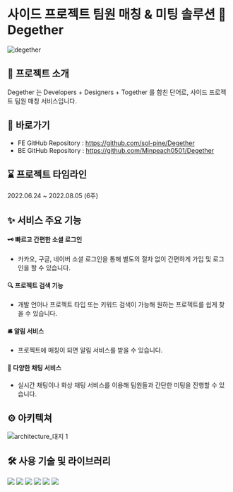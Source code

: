 # 사이드 프로젝트 팀원 매칭 & 미팅 솔루션 🤝 Degether

![degether](https://user-images.githubusercontent.com/105091138/181830587-a4d41bd1-b0b1-4803-9efd-7ec86a94eb32.png)
<br>

## 🙌 프로젝트 소개

Degether 는 Developers + Designers + Together 를 합친 단어로, 사이드 프로젝트 팀원 매칭 서비스입니다.

## 📌 바로가기

 <!-- - Degether Website : https:// -->

- FE GitHub Repository : https://github.com/sol-pine/Degether
- BE GitHub Repository : https://github.com/Minpeach0501/Degether

## ⌛️ 프로젝트 타임라인

2022.06.24 ~ 2022.08.05 (6주)

## ✨ 서비스 주요 기능

#### 🗝 빠르고 간편한 소셜 로그인

- 카카오, 구글, 네이버 소셜 로그인을 통해 별도의 절차 없이 간편하게 가입 및 로그인을 할 수 있습니다.

#### 🔍 프로젝트 검색 기능

- 개발 언어나 프로젝트 타입 또는 키워드 검색이 가능해 원하는 프로젝트를 쉽게 찾을 수 있습니다.

#### 🛎 알림 서비스

- 프로젝트에 매칭이 되면 알림 서비스를 받을 수 있습니다.

#### 💬 다양한 채팅 서비스

- 실시간 채팅이나 화상 채팅 서비스를 이용해 팀원들과 간단한 미팅을 진행할 수 있습니다.

## ⚙️ 아키텍쳐

![architecture_대지 1](https://user-images.githubusercontent.com/105091138/204495635-a84a3e63-c9df-4bae-9941-8a197f3e8175.png)

## 🛠 사용 기술 및 라이브러리

<p>
<img src="https://img.shields.io/badge/react-61DAFB?style=for-the-badge&logo=react&logoColor=black">
<img src="https://img.shields.io/badge/redux-764ABC?style=for-the-badge&logo=redux&logoColor=white">
<img src="https://img.shields.io/badge/javascript-F7DF1E?style=for-the-badge&logo=javascript&logoColor=black">
<img src="https://img.shields.io/badge/stomp-000000?style=for-the-badge&logo=stomp&logoColor=white">
<img src="https://img.shields.io/badge/axios-000000?style=for-the-badge&logo=axios&logoColor=white">
<img src="https://img.shields.io/badge/amazonaws-232F3E?style=for-the-badge&logo=amazonaws&logoColor=white">
</p>
<br>

  <!--## 🚀 Trouble Shooting--* -->
